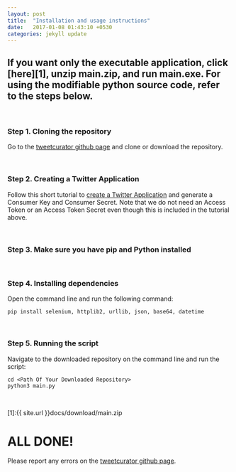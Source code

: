 ```yaml
---
layout: post
title:  "Installation and usage instructions"
date:   2017-01-08 01:43:10 +0530
categories: jekyll update
---
```


## If you want only the executable application, click [here][1], unzip main.zip, and run main.exe. For using the modifiable python source code, refer to the steps below.

<br>

### Step 1. Cloning the repository

Go to the [tweetcurator github page](https://github.com/narangkay/tweetcurator) and clone or download the repository.

<br>

### Step 2. Creating a Twitter Application

Follow this short tutorial to [create a Twitter Application](https://themepacific.com/how-to-generate-api-key-consumer-token-access-key-for-twitter-oauth/994/) and generate a Consumer Key and Consumer Secret. Note that we do not need an Access Token or an Access Token Secret even though this is included in the tutorial above.

<br>

### Step 3. Make sure you have pip and Python installed

<br>

### Step 4. Installing dependencies

Open the command line and run the following command:

```
pip install selenium, httplib2, urllib, json, base64, datetime
```

<br>

### Step 5. Running the script

Navigate to the downloaded repository on the command line and run the script:

```
cd <Path Of Your Downloaded Repository>
python3 main.py
```
<br>


[1]:{{ site.url }}docs/download/main.zip

# ALL DONE!


Please report any errors on the [tweetcurator github page](https://github.com/narangkay/tweetcurator).
